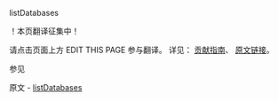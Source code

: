  listDatabases

 ！本页翻译征集中！

请点击页面上方 EDIT THIS PAGE 参与翻译。
详见：
[贡献指南]( https://github.com/whaleal/MongoDB-Manual-zh/blob/master/CONTRIBUTING.md )、
[原文链接](  https://docs.mongodb.com/manual/reference/command/listDatabases/  )。

 参见

原文 - [listDatabases]( https://docs.mongodb.com/manual/reference/command/listDatabases/ )

